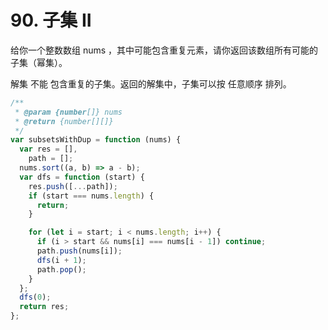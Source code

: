 # 90. 子集 II

给你一个整数数组 nums ，其中可能包含重复元素，请你返回该数组所有可能的子集（幂集）。

解集 不能 包含重复的子集。返回的解集中，子集可以按 任意顺序 排列。

```js
/**
 * @param {number[]} nums
 * @return {number[][]}
 */
var subsetsWithDup = function (nums) {
  var res = [],
    path = [];
  nums.sort((a, b) => a - b);
  var dfs = function (start) {
    res.push([...path]);
    if (start === nums.length) {
      return;
    }

    for (let i = start; i < nums.length; i++) {
      if (i > start && nums[i] === nums[i - 1]) continue;
      path.push(nums[i]);
      dfs(i + 1);
      path.pop();
    }
  };
  dfs(0);
  return res;
};
```
